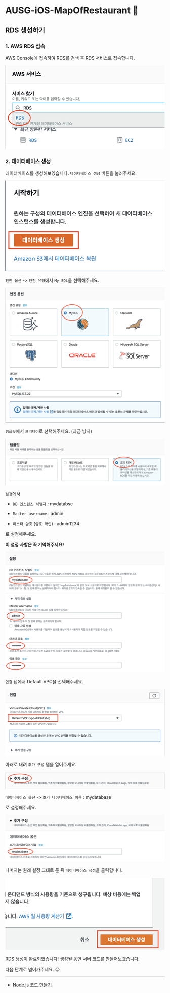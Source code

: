 # AUSG-iOS-MapOfRestaurant 🍎  

## RDS 생성하기

### 1. AWS RDS 접속

AWS Console에 접속하여 RDS를 검색 후 RDS 서비스로 접속합니다.

![](../images/RDS_guide/1.png)

### 2. 데이터베이스 생성

데이터베이스를 생성해보겠습니다. `데이터베이스 생성` 버튼을 눌러주세요.

![](../images/RDS_guide/2.png)



`엔진 옵션` -> `엔진 유형`에서 `My SQL`을 선택해주세요. 

![](../images/RDS_guide/3.png)



`템플릿`에서 `프리티어`로 선택해주세요. (과금 방지)

![](../images/RDS_guide/4.png)



`설정`에서

- `DB 인스턴스 식별자` : mydatabse

- `Master username` : admin

- `마스터 암호` (`암호 확인`) : admin1234

로 설정해주세요.

**이 설정 사항은 꼭 기억해주세요!**

![](../images/RDS_guide/5.png)

`연결` 탭에서 Default VPC을 선택해주세요.

![](../images/RDS_guide/9.png)

아래로 내려 `추가 구성` 탭을 열어주세요.

![](../images/RDS_guide/6.png)



`데이터베이스 옵션` -> `초기 데이터베이스 이름` : mydatabase

로 설정해주세요.

![](../images/RDS_guide/7.png)




나머지는 원래 설정 그대로 둔 뒤 `데이터베이스 생성`을 클릭합니다.

![](../images/RDS_guide/8.png)



RDS 생성이 완료되었습니다! 생성될 동안 서버 코드를 만들어보겠습니다.

다음 단계로 넘어가주세요. 😉

---

- [Node.js 코드 만들기](https://github.com/jaehui327/AUSG-iOS-MapOfRestaurant/blob/master/guide/Nodejs_guide.md)

